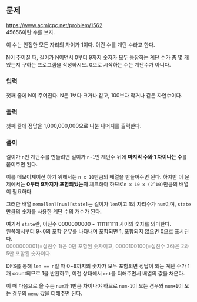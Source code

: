 ## 문제
https://www.acmicpc.net/problem/1562  
45656이란 수를 보자.

이 수는 인접한 모든 자리의 차이가 1이다. 이런 수를 계단 수라고 한다.

N이 주어질 때, 길이가 N이면서 0부터 9까지 숫자가 모두 등장하는 계단 수가 총 몇 개 있는지 구하는 프로그램을 작성하시오. 0으로 시작하는 수는 계단수가 아니다.

### 입력
첫째 줄에 N이 주어진다. N은 1보다 크거나 같고, 100보다 작거나 같은 자연수이다.

### 출력
첫째 줄에 정답을 1,000,000,000으로 나눈 나머지를 출력한다.

### 풀이
길이가 `n`인 계단수를 만들려면 길이가 `n-1`인 계단수 뒤에 **마지막 수와 1 차이나는 수**를 붙여주면 된다.

이를 메모이제이션 하기 위해서는 `n x 10`만큼의 배열을 만들어주면 된다.
하지만 이 문제에서는 **0부터 9까지가 포함되었는지** 체크해야 하므로`n x 10 x (2^10)`만큼의 배열이 필요하다.

그러한 배열 `memo[len][num][state]`는 길이가 `len`이고 1의 자리수가 `num`이며, `state`만큼의 숫자를 사용한 계단 수의 개수가 된다.

여기서 `state`란, 이진수 0000000000 ~ 1111111111 사이의 숫자를 의미한다.  
왼쪽에서부터 9~0의 포함 유무를 나타내며 포함되면 1, 포함되지 않으면 0으로 표시된다.  
<span style="color:gray">0000000001(=십진수 1)은 0만 포함된 숫자이고, 0000100100(=십진수 36)은 2와 5만 포함된 숫자이다.</span>

DFS를 통해 `len == n`일 때 0~9까지의 숫자가 모두 포함되면 정답이 되는 계단 수가 1개 count되므로 1을 반환하고, 이전 상태에서 `cnt`를 더해주면서 배열의 값을 채운다.

이 때 다음으로 올 수는 `num`과 1만큼 차이나야 하므로 `num-1`이 오는 경우와 `num+1`이 오는 경우의 `memo` 값을 더해주면 된다.